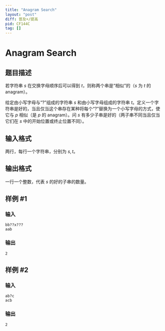 ```yaml
---
title: "Anagram Search"
layout: "post"
diff: 普及+/提高
pid: CF144C
tag: []
---
```


# Anagram Search

## 题目描述

若字符串 $s$ 在交换字母顺序后可以得到 $t$，则称两个串是“相似”的（$s$ 为 $t$ 的 anagram）。

给定由小写字母与“?”组成的字符串 $s$ 和由小写字母组成的字符串 $t$。定义一个字符串是好的，当且仅当这个串存在某种将每个“?”替换为一个小写字母的方式，使它与 $p$ 相似（是 $p$ 的 anagram）。问 $s$ 有多少子串是好的（两子串不同当且仅当它们在 $s$ 中的开始位置或终止位置不同）。

## 输入格式

两行，每行一个字符串，分别为 $s,t$。

## 输出格式

一行一个整数，代表 $s$ 的好的子串的数量。

## 样例 #1

### 输入

```
bb??x???
aab

```

### 输出

```
2

```

## 样例 #2

### 输入

```
ab?c
acb

```

### 输出

```
2

```

